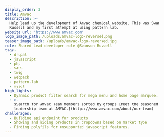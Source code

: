 ```yaml
---
display_order: 3
title: Amvac
description: >-
  Help lead up the development of Amvac chemical website. This was Swanson
  Russell and my first attempt at using pattern lab.
website_url: 'https://www.amvac.com'
logo_image_path: /uploads/amvac-logo-reversed.png
teaser_image_path: /uploads/amvac-logo-reversed.jpg
role: Shared Lead developer role @Swanson Russell
tags:
  - drupal
  - javascript
  - php
  - SASS
  - twig
  - webpack
  - pattern-lab
  - mysql
high_lights:
  - Dyanmic product filter search for mega menu and home page marquee.
  - >-
    sSearch for Amvac Team members sorted by groups [Meet the seasoned executive
    leadership team at AMVAC.](https://www.amvac.com/about/our-team)
challenages:
  - Building api endpoint for products
  - Showing and hiding products in dropdowns based on market type
  - Finding polyfils for unsupported javascript features.
---
```


